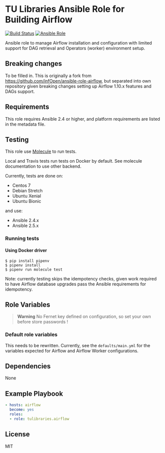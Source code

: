 # TU Libraries Ansible Role for Building Airflow

[![Build Status](https://img.shields.io/travis/tulibraries/ansible-role-airflow/master.svg?label=travis_master)](https://travis-ci.org/tulibraries/ansible-role-airflow)
[![Ansible Role](https://img.shields.io/ansible/role/39140.svg)](https://galaxy.ansible.com/tulibraries/ansible_role_airflow)

Ansible role to manage Airflow installation and configuration with limited support for DAG retrieval and Operators (worker) environment setup.

## Breaking changes

To be filled in. This is originally a fork from https://github.com/infOpen/ansible-role-airflow, but separated into own repository given breaking changes setting up Airflow 1.10.x features and DAGs support.

## Requirements

This role requires Ansible 2.4 or higher, and platform requirements are listed in the metadata file.

## Testing

This role use [Molecule](https://github.com/metacloud/molecule/) to run tests.

Local and Travis tests run tests on Docker by default. See molecule documentation to use other backend.

Currently, tests are done on:
- Centos 7
- Debian Stretch
- Ubuntu Xenial
- Ubuntu Bionic

and use:
- Ansible 2.4.x
- Ansible 2.5.x

### Running tests

#### Using Docker driver

```
$ pip install pipenv
$ pipenv install
$ pipenv run molecule test
```

Note: currently testing skips the idempotency checks, given work required to have Airflow database upgrades pass the Ansible requirements for idempotency.

## Role Variables

> **Warning**
> No Fernet key defined on configuration, so set your own before store passwords !

### Default role variables

This needs to be rewritten. Currently, see the `defaults/main.yml` for the variables expected for Airflow and Airflow Worker configurations.

## Dependencies

None

## Example Playbook

``` yaml
- hosts: airflow
  become: yes
  roles:
  - role: tulibraries.airflow
```

## License

MIT

